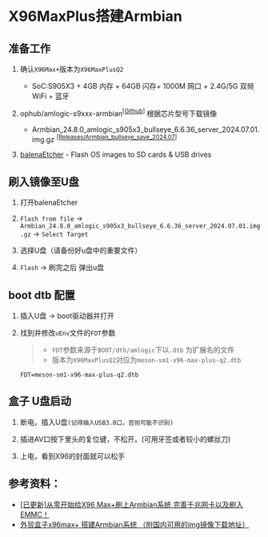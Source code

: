 # X96MaxPlus搭建Armbian

## 准备工作

1. 确认`X96Max+`版本为`X96MaxPlusQ2`
    - SoC:S905X3 + 4GB 内存 + 64GB 闪存+ 1000M 网口 + 2.4G/5G 双频 WiFi + 蓝牙

2. ophub/amlogic-s9xxx-armbian<sup>[[Github](https://github.com/ophub/amlogic-s9xxx-armbian)]</sup> 根据芯片型号下载镜像
   - Armbian_24.8.0_amlogic_s905x3_bullseye_6.6.36_server_2024.07.01.img.gz <sup>[[Releases/Armbian_bullseye_save_2024.07](https://github.com/ophub/amlogic-s9xxx-armbian/releases/tag/Armbian_bullseye_save_2024.07)]</sup>

3. [balenaEtcher](https://etcher.balena.io/) - Flash OS images to SD cards & USB drives

## 刷入镜像至U盘

1. 打开balenaEtcher

2. `Flash from file` -> `Armbian_24.8.0_amlogic_s905x3_bullseye_6.6.36_server_2024.07.01.img.gz` -> `Select Target`

3. 选择U盘（请备份好u盘中的重要文件）

4. `Flash` -> 刷完之后 弹出u盘

## boot dtb 配置

1. 插入U盘 -> boot驱动器并打开

2. 找到并修改`uEnv`文件的`FDT`参数

    > - `FDT`参数来源于`BOOT/dtb/amlogic`下以`.dtb` 为扩展名的文件
    > - 版本为`X96MaxPlusQ2`对应为`meson-sm1-x96-max-plus-q2.dtb`
   
    ```
    FDT=meson-sm1-x96-max-plus-q2.dtb

    ```

## 盒子 U盘启动

1. 断电，插入U盘`(记得插入USB3.0口，否则可能不识别)`

2. 插进AV口按下里头的复位键，不松开。(可用牙签或者较小的螺丝刀)

3. 上电，看到X96的封面就可以松手


## 参考资料：
- [[已更新]从零开始给X96 Max+刷上Armbian系统,完善千兆网卡以及刷入EMMC！](https://blog.mashiro.pro/331.html)
- [外贸盒子x96max+ 搭建Armbian系统 （附国内可用的img镜像下载地址）](https://blog.csdn.net/corefunction/article/details/118250652)
